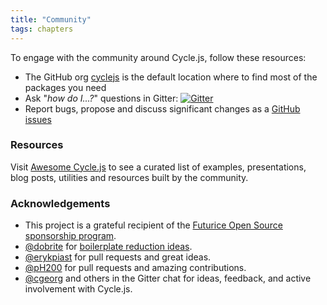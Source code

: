 ```yaml
---
title: "Community"
tags: chapters
---
```


To engage with the community around Cycle.js, follow these resources:

* The GitHub org [cyclejs](https://github.com/cyclejs) is the default location where to find most of the packages you need
* Ask "_how do I...?_" questions in Gitter: [![Gitter](https://badges.gitter.im/Join%20Chat.svg)](https://gitter.im/staltz/cycle)
* Report bugs, propose and discuss significant changes as a [GitHub issues](https://github.com/cyclejs/cycle-core/issues)

### Resources

Visit [Awesome Cycle.js](https://github.com/vic/awesome-cyclejs) to see a curated list of examples, presentations, blog posts, utilities and resources built by the community.

### Acknowledgements

- This project is a grateful recipient of the [Futurice Open Source sponsorship program](http://futurice.com/blog/sponsoring-free-time-open-source-activities).
- [@dobrite](https://github.com/dobrite) for [boilerplate reduction ideas](https://github.com/cyclejs/cycle-core/issues/56).
- [@erykpiast](https://github.com/erykpiast) for pull requests and great ideas.
- [@pH200](https://github.com/pH200) for pull requests and amazing contributions.
- [@cgeorg](https://github.com/cgeorg) and others in the Gitter chat for ideas, feedback, and active involvement with Cycle.js.

